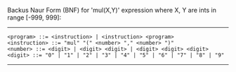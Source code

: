 Backus Naur Form (BNF) for 'mul(X,Y)' expression where X, Y are ints in
range [-999, 999]:

---

```
<program> ::= <instruction> | <instruction> <program>
<instruction> ::= "mul" "(" <number> "," <number> ")"
<number> ::= <digit> | <digit> <digit> | <digit> <digit> <digit>
<digit> ::= "0" | "1" | "2" | "3" | "4" | "5" | "6" | "7" | "8" | "9"
```

---
